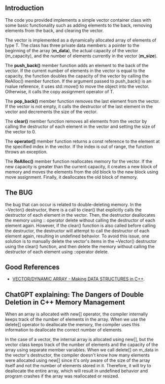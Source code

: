 ## Introduction

The code you provided implements a simple vector container class with some basic functionality such as adding elements
to the back, removing elements from the back, and clearing the vector.

The vector is implemented as a dynamically allocated array of elements of type T. The class has three private data
members: a pointer to the beginning of the array (__m_data__), the actual capacity of the vector (m_capacity), and the
number of elements currently in the vector (__m_size__).

The __push_back()__ member function adds an element to the back of the vector. If the current number of elements in the
vector is equal to the capacity, the function doubles the capacity of the vector by calling the ReAlloc() member
function. If the argument passed to push_back() is an rvalue reference, it uses std::move() to move the object into the
vector. Otherwise, it calls the copy assignment operator of T.

The __pop_back()__ member function removes the last element from the vector. If the vector is not empty, it calls the
destructor of the last element in the vector and decrements the size of the vector.

The __clear()__ member function removes all elements from the vector by calling the destructor of each element in the
vector
and setting the size of the vector to 0.

The __operator[]__ member function returns a const reference to the element at the specified index in the vector. If the
index is out of range, the function throws an exception.

The __ReAlloc()__ member function reallocates memory for the vector. If the new capacity is greater than the current
capacity, it creates a new block of memory and moves the elements from the old block to the new block using move
assignment. Finally, it deallocates the old block of memory.

## The BUG

the bug that can occur is related to double-deleting memory. In the ~Vector() destructor, there is a call to clear()
that explicitly calls the destructor of each element in the vector. Then, the destructor deallocates the memory using ::
operator delete without calling the destructor of each element again. However, if the clear() function is also called
before calling the destructor, the destructor will attempt to call the destructor of each element again, resulting in
undefined behavior. To avoid this issue, one solution is to manually delete the vector's items in the ~Vector()
destructor using the clear() function, and then delete the memory without calling the destructor of each element
using ::operator delete.

## Good References

- [VECTOR/DYNAMIC ARRAY - Making DATA STRUCTURES in C++](https://www.youtube.com/watch?v=ryRf4Jh_YC0).

## ChatGPT explaining: The Dangers of Double Deletion in C++ Memory Management

When an array is allocated with new[] operator, the compiler internally keeps track of the number of elements in the
array. When we use the delete[] operator to deallocate the memory, the compiler uses this information to deallocate the
correct number of elements.

In the case of a vector, the internal array is allocated using new[], but the vector class keeps track of the number of
elements and the capacity of the array using separate member variables. When we call delete[] on m_data in the vector's
destructor, the compiler doesn't know how many elements were allocated using new[] since it's only aware of the size of
the array itself and not the number of elements stored in it. Therefore, it will try to deallocate the entire array,
which will result in undefined behavior and program crashes if the array was reallocated or resized.
